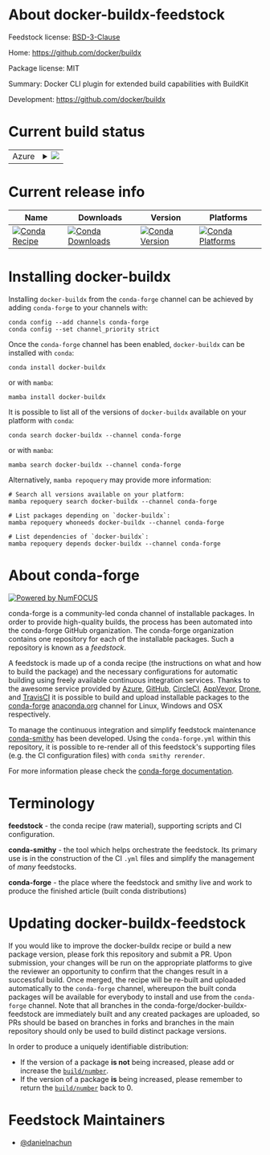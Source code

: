 About docker-buildx-feedstock
=============================

Feedstock license: [BSD-3-Clause](https://github.com/conda-forge/docker-buildx-feedstock/blob/main/LICENSE.txt)

Home: https://github.com/docker/buildx

Package license: MIT

Summary: Docker CLI plugin for extended build capabilities with BuildKit

Development: https://github.com/docker/buildx

Current build status
====================


<table>
    
  <tr>
    <td>Azure</td>
    <td>
      <details>
        <summary>
          <a href="https://dev.azure.com/conda-forge/feedstock-builds/_build/latest?definitionId=22896&branchName=main">
            <img src="https://dev.azure.com/conda-forge/feedstock-builds/_apis/build/status/docker-buildx-feedstock?branchName=main">
          </a>
        </summary>
        <table>
          <thead><tr><th>Variant</th><th>Status</th></tr></thead>
          <tbody><tr>
              <td>linux_64</td>
              <td>
                <a href="https://dev.azure.com/conda-forge/feedstock-builds/_build/latest?definitionId=22896&branchName=main">
                  <img src="https://dev.azure.com/conda-forge/feedstock-builds/_apis/build/status/docker-buildx-feedstock?branchName=main&jobName=linux&configuration=linux%20linux_64_" alt="variant">
                </a>
              </td>
            </tr><tr>
              <td>osx_64</td>
              <td>
                <a href="https://dev.azure.com/conda-forge/feedstock-builds/_build/latest?definitionId=22896&branchName=main">
                  <img src="https://dev.azure.com/conda-forge/feedstock-builds/_apis/build/status/docker-buildx-feedstock?branchName=main&jobName=osx&configuration=osx%20osx_64_" alt="variant">
                </a>
              </td>
            </tr><tr>
              <td>win_64</td>
              <td>
                <a href="https://dev.azure.com/conda-forge/feedstock-builds/_build/latest?definitionId=22896&branchName=main">
                  <img src="https://dev.azure.com/conda-forge/feedstock-builds/_apis/build/status/docker-buildx-feedstock?branchName=main&jobName=win&configuration=win%20win_64_" alt="variant">
                </a>
              </td>
            </tr>
          </tbody>
        </table>
      </details>
    </td>
  </tr>
</table>

Current release info
====================

| Name | Downloads | Version | Platforms |
| --- | --- | --- | --- |
| [![Conda Recipe](https://img.shields.io/badge/recipe-docker--buildx-green.svg)](https://anaconda.org/conda-forge/docker-buildx) | [![Conda Downloads](https://img.shields.io/conda/dn/conda-forge/docker-buildx.svg)](https://anaconda.org/conda-forge/docker-buildx) | [![Conda Version](https://img.shields.io/conda/vn/conda-forge/docker-buildx.svg)](https://anaconda.org/conda-forge/docker-buildx) | [![Conda Platforms](https://img.shields.io/conda/pn/conda-forge/docker-buildx.svg)](https://anaconda.org/conda-forge/docker-buildx) |

Installing docker-buildx
========================

Installing `docker-buildx` from the `conda-forge` channel can be achieved by adding `conda-forge` to your channels with:

```
conda config --add channels conda-forge
conda config --set channel_priority strict
```

Once the `conda-forge` channel has been enabled, `docker-buildx` can be installed with `conda`:

```
conda install docker-buildx
```

or with `mamba`:

```
mamba install docker-buildx
```

It is possible to list all of the versions of `docker-buildx` available on your platform with `conda`:

```
conda search docker-buildx --channel conda-forge
```

or with `mamba`:

```
mamba search docker-buildx --channel conda-forge
```

Alternatively, `mamba repoquery` may provide more information:

```
# Search all versions available on your platform:
mamba repoquery search docker-buildx --channel conda-forge

# List packages depending on `docker-buildx`:
mamba repoquery whoneeds docker-buildx --channel conda-forge

# List dependencies of `docker-buildx`:
mamba repoquery depends docker-buildx --channel conda-forge
```


About conda-forge
=================

[![Powered by
NumFOCUS](https://img.shields.io/badge/powered%20by-NumFOCUS-orange.svg?style=flat&colorA=E1523D&colorB=007D8A)](https://numfocus.org)

conda-forge is a community-led conda channel of installable packages.
In order to provide high-quality builds, the process has been automated into the
conda-forge GitHub organization. The conda-forge organization contains one repository
for each of the installable packages. Such a repository is known as a *feedstock*.

A feedstock is made up of a conda recipe (the instructions on what and how to build
the package) and the necessary configurations for automatic building using freely
available continuous integration services. Thanks to the awesome service provided by
[Azure](https://azure.microsoft.com/en-us/services/devops/), [GitHub](https://github.com/),
[CircleCI](https://circleci.com/), [AppVeyor](https://www.appveyor.com/),
[Drone](https://cloud.drone.io/welcome), and [TravisCI](https://travis-ci.com/)
it is possible to build and upload installable packages to the
[conda-forge](https://anaconda.org/conda-forge) [anaconda.org](https://anaconda.org/)
channel for Linux, Windows and OSX respectively.

To manage the continuous integration and simplify feedstock maintenance
[conda-smithy](https://github.com/conda-forge/conda-smithy) has been developed.
Using the ``conda-forge.yml`` within this repository, it is possible to re-render all of
this feedstock's supporting files (e.g. the CI configuration files) with ``conda smithy rerender``.

For more information please check the [conda-forge documentation](https://conda-forge.org/docs/).

Terminology
===========

**feedstock** - the conda recipe (raw material), supporting scripts and CI configuration.

**conda-smithy** - the tool which helps orchestrate the feedstock.
                   Its primary use is in the construction of the CI ``.yml`` files
                   and simplify the management of *many* feedstocks.

**conda-forge** - the place where the feedstock and smithy live and work to
                  produce the finished article (built conda distributions)


Updating docker-buildx-feedstock
================================

If you would like to improve the docker-buildx recipe or build a new
package version, please fork this repository and submit a PR. Upon submission,
your changes will be run on the appropriate platforms to give the reviewer an
opportunity to confirm that the changes result in a successful build. Once
merged, the recipe will be re-built and uploaded automatically to the
`conda-forge` channel, whereupon the built conda packages will be available for
everybody to install and use from the `conda-forge` channel.
Note that all branches in the conda-forge/docker-buildx-feedstock are
immediately built and any created packages are uploaded, so PRs should be based
on branches in forks and branches in the main repository should only be used to
build distinct package versions.

In order to produce a uniquely identifiable distribution:
 * If the version of a package **is not** being increased, please add or increase
   the [``build/number``](https://docs.conda.io/projects/conda-build/en/latest/resources/define-metadata.html#build-number-and-string).
 * If the version of a package **is** being increased, please remember to return
   the [``build/number``](https://docs.conda.io/projects/conda-build/en/latest/resources/define-metadata.html#build-number-and-string)
   back to 0.

Feedstock Maintainers
=====================

* [@danielnachun](https://github.com/danielnachun/)

